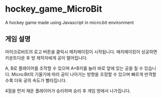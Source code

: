 # hockey_game_MicroBit
A hockey game made using Javascript in micro:bit environment


## 게임 설명
마이크로비트의 로고 버튼을 클릭시 매치메이킹이 시작됩니다.
매치메이킹이 성공하면 카운트다운 후 방 제작자에게 공이 떨어집니다.

A, B로 플레이어를 조작할 수 있으며 A+B키를 눌러 바로 앞에 있는 공을 칠 수 있습니다.
Micro:Bit의 기울기에 따라 공이 나아가는 방향을 조정할 수 있으며 빠르게 반격할 수록 더욱 공의 속도가 빨라집니다.

4점을 먼저 채운 플레이어가 승리하며 승리 후 게임 방에서 나가집니다.

